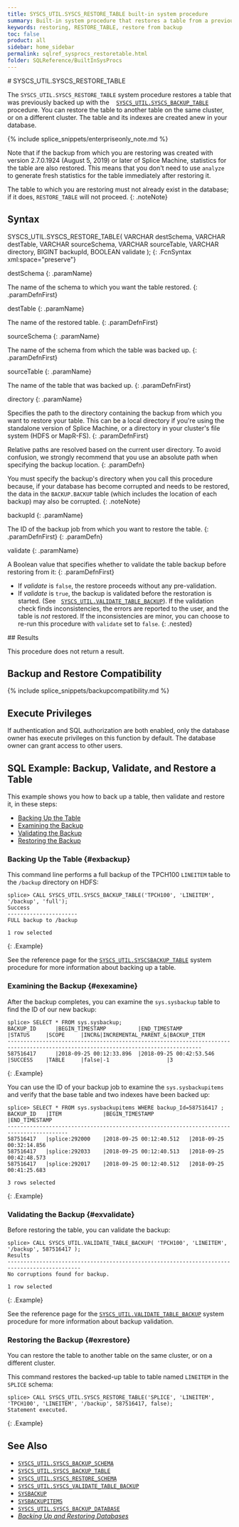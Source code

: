 ```yaml
---
title: SYSCS_UTIL.SYSCS_RESTORE_TABLE built-in system procedure
summary: Built-in system procedure that restores a table from a previous backup.
keywords: restoring, RESTORE_TABLE, restore from backup
toc: false
product: all
sidebar: home_sidebar
permalink: sqlref_sysprocs_restoretable.html
folder: SQLReference/BuiltInSysProcs
---
```

<section>
<div class="TopicContent" data-swiftype-index="true" markdown="1">
# SYSCS_UTIL.SYSCS_RESTORE_TABLE

The `SYSCS_UTIL.SYSCS_RESTORE_TABLE` system procedure restores a table that was previously backed up with the &nbsp;&nbsp; [`SYSCS_UTIL.SYSCS_BACKUP_TABLE`](sqlref_sysprocs_backuptable.html) procedure. You can restore the table to another table on the same cluster, or on a different cluster. The table and its indexes are created anew in your database.

{% include splice_snippets/enterpriseonly_note.md %}

Note that if the backup from which you are restoring was created with version 2.7.0.1924 (August 5, 2019) or later of Splice Machine, statistics for the table are also restored. This means that you don't need to use `analyze` to generate fresh statistics for the table immediately after restoring it.

The table to which you are restoring must not already exist in the database; if it does, `RESTORE_TABLE` will not proceed.
{: .noteNote}


## Syntax

<div class="fcnWrapperWide" markdown="1">
    SYSCS_UTIL.SYSCS_RESTORE_TABLE( VARCHAR destSchema,
                                    VARCHAR destTable,
                                    VARCHAR sourceSchema,
                                    VARCHAR sourceTable,
                                    VARCHAR directory,
                                    BIGINT  backupId,
                                    BOOLEAN validate );
{: .FcnSyntax xml:space="preserve"}
</div>

<div class="paramList" markdown="1">

destSchema
{: .paramName}

The name of the schema to which you want the table restored.
{: .paramDefnFirst}

destTable
{: .paramName}

The name of the restored table.
{: .paramDefnFirst}

sourceSchema
{: .paramName}

The name of the schema from which the table was backed up.
{: .paramDefnFirst}

sourceTable
{: .paramName}

The name of the table that was backed up.
{: .paramDefnFirst}

directory
{: .paramName}

Specifies the path to the directory containing the backup from which you
want to restore your table. This can be a local directory if you're
using the standalone version of Splice Machine, or a directory in your
cluster's file system (HDFS or MapR-FS).
{: .paramDefnFirst}

Relative paths are resolved based on the current user directory. To
avoid confusion, we strongly recommend that you use an absolute path
when specifying the backup location.
{: .paramDefn}

You must specify the backup's directory when you call this procedure
because, if your database has become corrupted and needs to be restored,
the data in the `BACKUP.BACKUP` table (which includes the location of
each backup) may also be corrupted.
{: .noteNote}

backupId
{: .paramName}

The ID of the backup job from which you want to restore the table.
{: .paramDefnFirst}
{: .paramDefn}

validate
{: .paramName}

A Boolean value that specifies whether to validate the table backup before restoring from it:
{: .paramDefnFirst}

* If *validate* is `false`, the restore proceeds without any pre-validation.
* If *validate* is `true`, the backup is validated before the restoration is started. (See&nbsp;&nbsp; [`SYSCS_UTIL.VALIDATE_TABLE_BACKUP`](sqlref_sysprocs_validatetablebackup.html)). If the validation check finds inconsistencies, the errors are reported to the user, and the table is _not_ restored. If the inconsistencies are minor, you can choose to re-run this procedure with `validate` set to `false`.
{: .nested}
</div>
## Results

This procedure does not return a result.

## Backup and Restore Compatibility

{% include splice_snippets/backupcompatibility.md %}

## Execute Privileges

If authentication and SQL authorization are both enabled, only the
database owner has execute privileges on this function by default. The
database owner can grant access to other users.

## SQL Example: Backup, Validate, and Restore a Table

This example shows you how to back up a table, then validate and restore it, in these steps:

* [Backing Up the Table](#exbackup)
* [Examining the Backup](#exexamine)
* [Validating the Backup](#exvalidate)
* [Restoring the Backup](#exrestore)

### Backing Up the Table  {#exbackup}
This command line performs a full backup of the TPCH100 `LINEITEM` table to the `/backup` directory on HDFS:

```
splice> CALL SYSCS_UTIL.SYSCS_BACKUP_TABLE('TPCH100', 'LINEITEM', '/backup', 'full');
Success
----------------------
FULL backup to /backup

1 row selected
```
{: .Example}

See the reference page for the [`SYSCS_UTIL.SYSCSBACKUP_TABLE`](sqlref_sysprocs_backuptable.html) system procedure for more information about backing up a table.

### Examining the Backup  {#exexamine}

After the backup completes, you can examine the `sys.sysbackup` table to find the ID of our new backup:

```
splice> SELECT * FROM sys.sysbackup;
BACKUP_ID      |BEGIN_TIMESTAMP          |END_TIMESTAMP            |STATUS     |SCOPE     |INCR&|INCREMENTAL_PARENT_&|BACKUP_ITEM
-----------------------------------------------------------------------------------------------------------------------------------
587516417      |2018-09-25 00:12:33.896  |2018-09-25 00:42:53.546  |SUCCESS    |TABLE     |false|-1                  |3

```
{: .Example}

You can use the ID of your backup job to examine the `sys.sysbackupitems` and verify that the base table and two indexes have been backed up:

```
splice> SELECT * FROM sys.sysbackupitems WHERE backup_Id=587516417 ;
BACKUP_ID   |ITEM             |BEGIN_TIMESTAMP           |END_TIMESTAMP
-----------------------------------------------------------------------------------------
587516417   |splice:292000    |2018-09-25 00:12:40.512   |2018-09-25 00:32:14.856
587516417   |splice:292033    |2018-09-25 00:12:40.513   |2018-09-25 00:42:48.573
587516417   |splice:292017    |2018-09-25 00:12:40.512   |2018-09-25 00:41:25.683

3 rows selected
```
{: .Example}

### Validating the Backup  {#exvalidate}
Before restoring the table, you can validate the backup:
```
splice> CALL SYSCS_UTIL.VALIDATE_TABLE_BACKUP( 'TPCH100', 'LINEITEM', '/backup', 587516417 );
Results
---------------------------------------------------------------------------------------------
No corruptions found for backup.

1 row selected
```
{: .Example}

See the reference page for the [`SYSCS_UTIL.VALIDATE_TABLE_BACKUP`](sqlref_sysprocs_validatetablebackup.html) system procedure for more information about backup validation.

### Restoring the Backup  {#exrestore}
You can restore the table to another table on the same cluster, or on a different cluster.

This command restores the backed-up table to table named `LINEITEM` in the `SPLICE` schema:
```
splice> CALL SYSCS_UTIL.SYSCS_RESTORE_TABLE('SPLICE', 'LINEITEM', 'TPCH100', 'LINEITEM', '/backup', 587516417, false);
Statement executed.
```
{: .Example}

## See Also

* [`SYSCS_UTIL.SYSCS_BACKUP_SCHEMA`](sqlref_sysprocs_backupschema.html)
* [`SYSCS_UTIL.SYSCS_BACKUP_TABLE`](sqlref_sysprocs_backuptable.html)
* [`SYSCS_UTIL.SYSCS_RESTORE_SCHEMA`](sqlref_sysprocs_restoreschema.html)
* [`SYSCS_UTIL.SYSCS_VALIDATE_TABLE_BACKUP`](sqlref_sysprocs_validatetablebackup.html)
* [`SYSBACKUP`](sqlref_systables_sysbackup.html)
* [`SYSBACKUPITEMS`](sqlref_systables_sysbackupitems.html)
* [`SYSCS_UTIL.SYSCS_BACKUP_DATABASE`](sqlref_sysprocs_backupdb.html)
* [*Backing Up and Restoring Databases*](onprem_admin_backingup.html)


</div>
</section>
